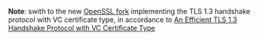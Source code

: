 **Note**: swith to the new [OpenSSL fork](https://github.com/Cybersecurity-LINKS/openssl) implementing the TLS 1.3 handshake protocol with VC certificate type, in accordance to [An Efficient TLS 1.3 Handshake Protocol with VC Certificate Type](https://doi.org/10.48550/arXiv.2407.12536)


